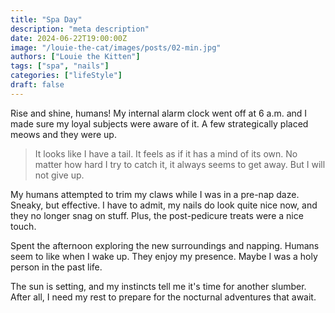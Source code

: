 ```yaml
---
title: "Spa Day"
description: "meta description"
date: 2024-06-22T19:00:00Z
image: "/louie-the-cat/images/posts/02-min.jpg"
authors: ["Louie the Kitten"]
tags: ["spa", "nails"]
categories: ["lifeStyle"]
draft: false
---
```


Rise and shine, humans! My internal alarm clock went off at 6 a.m. and I made sure my loyal subjects were aware of it. A few strategically placed meows and they were up.

> It looks like I have a tail. It feels as if it has a mind of its own. No matter how hard I try to catch it, it always seems to get away. But I will not give up.

My humans attempted to trim my claws while I was in a pre-nap daze. Sneaky, but effective. I have to admit, my nails do look quite nice now, and they no longer snag on stuff. Plus, the post-pedicure treats were a nice touch.

Spent the afternoon exploring the new surroundings and napping. Humans seem to like when I wake up. They enjoy my presence. Maybe I was a holy person in the past life.

The sun is setting, and my instincts tell me it's time for another slumber. After all, I need my rest to prepare for the nocturnal adventures that await.
